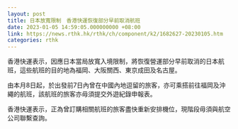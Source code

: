 ```yaml
---
layout: post
title: 日本放寬限制　香港快運恢復部分早前取消航班
date: 2023-01-05 14:59:05.000000000 +08:00
link: https://news.rthk.hk/rthk/ch/component/k2/1682627-20230105.htm
categories: rthk
---
```


香港快運表示，因應日本當局放寬入境限制，將恢復營運部分早前取消的日本航班，這些航班的目的地為福岡、大阪關西、東京成田及名古屋。

由本月8日起，於出發前7日內曾在中國內地逗留的旅客，亦可乘搭前往福岡及沖繩的航班，該航班的旅客亦毋須提交外遊紀錄申報表。

香港快運表示，正為曾訂購相關航班的旅客盡快重新安排機位，現階段毋須與航空公司聯繫查詢。
